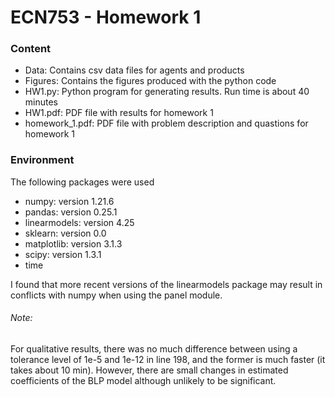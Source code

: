 # ECN753 - Homework 1

### Content
- Data: Contains csv data files for agents and products
- Figures: Contains the figures produced with the python code
- HW1.py: Python program for generating results. Run time is about 40 minutes
- HW1.pdf: PDF file with results for homework 1
- homework_1.pdf: PDF file with problem description and quastions for homework 1

### Environment
The following packages were used
- numpy: version 1.21.6
- pandas: version 0.25.1
- linearmodels: version 4.25
- sklearn: version 0.0
- matplotlib: version 3.1.3
- scipy: version 1.3.1
- time
  
I found that more recent versions of the linearmodels package may result in conflicts with numpy when using the panel module.

###### Note:
For qualitative results, there was no much difference between using a tolerance level of 1e-5 and 1e-12 in line 198, and the former is much faster (it takes about 10 min). However, there are small changes in estimated coefficients of the BLP model although unlikely to be significant.
